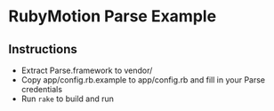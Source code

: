 # RubyMotion Parse Example

## Instructions

* Extract Parse.framework to vendor/
* Copy app/config.rb.example to app/config.rb and fill in your Parse credentials
* Run `rake` to build and run